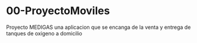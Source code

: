 # 00-ProyectoMoviles
Proyecto MEDIGAS una aplicacion que se encanga de la venta y entrega de tanques de oxigeno a domicilio
